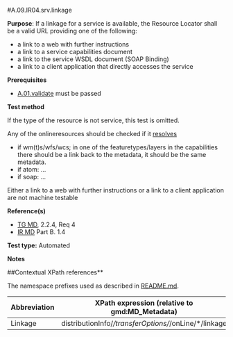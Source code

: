 #A.09.IR04.srv.linkage

**Purpose**: If a linkage for a service is available, the Resource Locator shall be a
valid URL providing one of the following:
* a link to a web with further instructions
* a link to a service capabilities document
* a link to the service WSDL document (SOAP Binding)
* a link to a client application that directly accesses the service

**Prerequisites**
* [A.01.validate](A.01.validate.md) must be passed

**Test method**

If the type of the resource is not service, this test is omitted.

Any of the onlineresources should be checked if it [resolves](./README.md#resolve)
* if wm(t)s/wfs/wcs; in one of the featuretypes/layers in the capabilities there should be a link back to the metadata, it should be the same metadata.
* if atom: ... <!-- todo: -->
* if soap: ... <!-- todo: -->

Either a link to a web with further instructions or a link to a client application are not machine testable

**Reference(s)**	 

* [TG MD](./README.md#ref_TG_MD), 2.2.4, Req 4
* [IR MD](README.md#ref_IR_MD) Part B. 1.4

**Test type:** Automated

**Notes**

##Contextual XPath references**

The namespace prefixes used as described in [README.md](./README.md#namespaces).

Abbreviation                                   |  XPath expression (relative to gmd:MD_Metadata)
-----------------------------------------------| -------------------------------------------------------------------------
<a name="linkage"></a> Linkage   | distributionInfo/*/transferOptions/*/onLine/*/linkage
